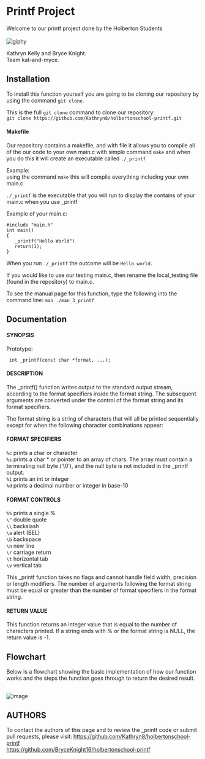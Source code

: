 # Printf Project

Welcome to our printf project done by the Holberton Students <br>
<br>
![giphy](https://user-images.githubusercontent.com/124347057/229031599-d81f7f28-3740-4fa7-b1fa-7e639661288c.gif)

Kathryn Kelly and Bryce Knight.<br>
Team kat-and-myce.

## Installation

To install this function yourself you are going to be cloning our repository
by using the command `git clone`. <br>

This is the full `git clone` command to clone our repository:<br>
`git clone https://github.com/Kathryn8/holbertonschool-printf.git`
<br>

#### Makefile
Our repository contains a makefile, and with file it allows you to compile all of the our code to your own main.c
with simple command `make` and when you do this it will create an executable called `./_printf` <br> 

Example: <br>
using the command `make` this will compile everything including your own main.c <br>

`./_printf` is the executable that you will run to display the contains of your main.c when you use _printf<br>


Example of your main.c: <br>
```
#include "main.h"
int main()
{
   _printf("Hello World")
   return(1);
}
```

When you run `./_printf` the outcome will be `Hello world`.

If you would like to use our testing main.c, then rename the local_testing file (found in the repository) to main.c.

To see the manual page for this function, type the following into the command line:
`man ./man_3_printf`

## Documentation


#### SYNOPSIS
Prototype:

  ` int _printf(const char *format, ...);`

#### DESCRIPTION
The _printf() function writes output to the standard output stream, according to the format specifiers inside the format string.
The subsequent arguments are converted under the control of the format string and its format specifiers.<br> 

The format string is a string of characters that will all be printed sequentially except for when the following character combinations appear:

#### FORMAT SPECIFIERS
`%c`   prints a char or character<br>
`%s`   prints a char * or pointer to an array of chars. The array must contain a terminating null byte (‘\0’), and the null byte is not included in the _printf output.<br>
`%i`   prints an int or integer<br>
`%d`   prints a decimal number or integer in base-10<br>

#### FORMAT CONTROLS
`%%`   prints a single %<br>
`\"`   double quote<br>
`\\`   backslash<br>
`\a`   alert (BEL)<br>
`\b`   backspace<br>
`\n`   new line<br>
`\r`   carriage return<br>
`\t`   horizontal tab<br>
`\v`   vertical tab<br>

This _printf function takes no flags and cannot handle field width, precision or length modifiers.
The number of arguments following the format string must be equal or greater than the number of format specifiers in the format string.  

#### RETURN VALUE
This function returns an integer value that is equal to the number of characters printed. 
If a string ends with % or the format string is NULL, the return value is -1.


## Flowchart
Below is a flowchart showing the basic implementation of how our function works
and the steps the function goes through to return the desired result.
##
![image](https://user-images.githubusercontent.com/124347057/229001812-5c3381ea-edde-4dc7-813f-228230a882a6.png)

## AUTHORS
To contact the authors of this page and to review the _printf code or submit pull requests, please visit:
https://github.com/Kathryn8/holbertonschool-printf <br>
https://github.com/BryceKnight16/holbertonschool-printf
 
